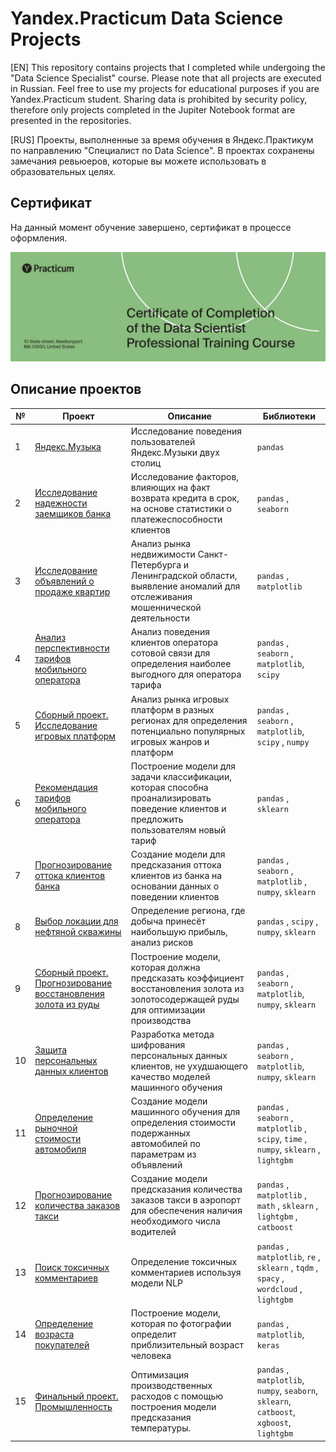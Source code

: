 # Yandex.Practicum Data Science Projects

[EN] This repository contains projects that I completed while undergoing the "Data Science Specialist" course. Please note that all projects are executed in Russian. Feel free to use my projects for educational purposes if you are Yandex.Practicum  student. Sharing data is prohibited by security policy, therefore only projects completed in the Jupiter Notebook format are presented in the repositories.

[RUS] Проекты, выполненные за время обучения в Яндекс.Практикум по направлению "Специалист по Data Science". В проектах сохранены замечания ревьюеров, которые вы можете использовать в образовательных целях.

## Сертификат
На данный момент обучение завершено, сертификат в процессе оформления.

![Certificate](certificate/cover_eng.jpg)

## Описание проектов

| № | Проект | Описание | Библиотеки |
|--|--|--|--|
|1| [Яндекс.Музыка](https://github.com/Scoundrella/ds_projects_yandex/tree/main/01_yandex_music) | Исследование поведения пользователей Яндекс.Музыки двух столиц | `pandas` |
|2| [Исследование надежности заемщиков банка](https://github.com/Scoundrella/ds_projects_yandex/tree/main/02_borrowers_reliability) | Исследование факторов, влияющих на факт возврата кредита в срок, на основе статистики о платежеспособности клиентов | `pandas` , `seaborn` |
|3| [Исследование объявлений о продаже квартир](https://github.com/Scoundrella/ds_projects_yandex/tree/main/03_real_estate) | Анализ рынка недвижимости Санкт-Петербурга и Ленинградской области, выявление аномалий для отслеживания мошеннической деятельности | `pandas` , `matplotlib` |
|4| [Анализ перспективности тарифов мобильного оператора](https://github.com/Scoundrella/ds_projects_yandex/tree/main/04_telecom_tariff) | Анализ поведения клиентов оператора сотовой связи для определения наиболее выгодного для оператора тарифа | `pandas` , `seaborn` , `matplotlib`, `scipy` |
|5| [Сборный проект. Исследование игровых платформ](https://github.com/Scoundrella/ds_projects_yandex/tree/main/05_gaming_platforms) | Анализ рынка игровых платформ в разных регионах для определения потенциально популярных игровых жанров и платформ | `pandas` , `seaborn` , `matplotlib`, `scipy` , `numpy` |
|6| [Рекомендация тарифов мобильного оператора](https://github.com/Scoundrella/ds_projects_yandex/tree/main/06_telecom_ml) | Построение модели для задачи классификации, которая способна проанализировать поведение клиентов и предложить пользователям новый тариф | `pandas` , `sklearn`|
|7| [Прогнозирование оттока клиентов банка](https://github.com/Scoundrella/ds_projects_yandex/tree/main/07_bank_customer_churn_ml) | Создание модели для предсказания оттока клиентов из банка на основании данных о поведении клиентов |  `pandas` , `seaborn` , `matplotlib` , `numpy`, `sklearn` |
|8| [Выбор локации для нефтяной скважины](https://github.com/Scoundrella/ds_projects_yandex/tree/main/08_oil_well) | Определение региона, где добыча принесёт наибольшую прибыль, анализ рисков | `pandas` , `scipy` , `numpy`, `sklearn` |
|9| [Сборный проект. Прогнозирование восстановления золота из руды](https://github.com/Scoundrella/ds_projects_yandex/tree/main/09_gold_industry) | Построение модели, которая должна предсказать коэффициент восстановления золота из золотосодержащей руды для оптимизации производства | `pandas` , `seaborn` , `matplotlib`, `numpy`, `sklearn` |
|10| [Защита персональных данных клиентов](https://github.com/Scoundrella/ds_projects_yandex/tree/main/10_linear_algebra) | Разработка метода шифрования персональных данных клиентов, не ухудшающего качество моделей машинного обучения| `pandas` , `seaborn` , `matplotlib`, `numpy`, `sklearn` |
|11| [Определение рыночной стоимости автомобиля](https://github.com/Scoundrella/ds_projects_yandex/tree/main/11_car_price_pred) | Создание модели машинного обучения для определения стоимости подержанных автомобилей по параметрам из объявлений |  `pandas` , `seaborn` , `matplotlib` , `scipy`, `time` , `numpy`, `sklearn` , `lightgbm`|
|12| [Прогнозирование количества заказов такси](https://github.com/Scoundrella/ds_projects_yandex/tree/main/12_taxi_orders_pred) | Создание модели предсказания количества заказов такси в аэропорт для обеспечения наличия необходимого числа водителей | `pandas` , `matplotlib` , `math` , `sklearn` , `lightgbm` , `catboost` |
|13| [Поиск токсичных комментариев](https://github.com/Scoundrella/ds_projects_yandex/tree/main/13_toxic_comments_class) | Определение токсичных комментариев используя модели NLP| `pandas` , `matplotlib`, `re` , `sklearn` , `tqdm` , `spacy` , `wordcloud` , `lightgbm`|
|14| [Определение возраста покупателей](https://github.com/Scoundrella/ds_projects_yandex/tree/main/14_computer_vision) |Построение модели, которая по фотографии определит приблизительный возраст человека | `pandas` , `matplotlib`, `keras`|
|15| [Финальный проект. Промышленность](https://github.com/Scoundrella/ds_projects_yandex/tree/main/15_final_project) |Оптимизация производственных расходов с помощью построения модели предсказания температуры. | `pandas` , `matplotlib`, `numpy`, `seaborn`, `sklearn`, `catboost`, `xgboost`, `lightgbm`|
